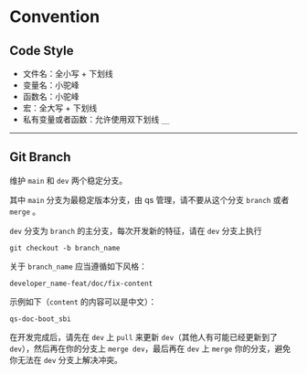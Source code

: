 # Convention

## Code Style

- 文件名：全小写 + 下划线
- 变量名：小驼峰
- 函数名：小驼峰
- 宏：全大写 + 下划线
- 私有变量或者函数：允许使用双下划线 `__`

----



## Git Branch

维护 `main` 和 `dev` 两个稳定分支。

其中 `main` 分支为最稳定版本分支，由 qs 管理，请不要从这个分支 `branch` 或者 `merge` 。

`dev` 分支为 `branch` 的主分支，每次开发新的特征，请在 `dev` 分支上执行

```shell
git checkout -b branch_name
```

关于 `branch_name` 应当遵循如下风格：

```shell
developer_name-feat/doc/fix-content
```

示例如下（`content` 的内容可以是中文）：

```shell
qs-doc-boot_sbi
```

在开发完成后，请先在 `dev` 上 `pull` 来更新 `dev`（其他人有可能已经更新到了 `dev`），然后再在你的分支上 `merge dev`，最后再在 `dev` 上 `merge` 你的分支，避免你无法在 `dev` 分支上解决冲突。  
